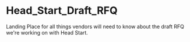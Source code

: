 # Head_Start_Draft_RFQ
Landing Place for all things vendors will need to know about the draft RFQ we're working on with Head Start.
